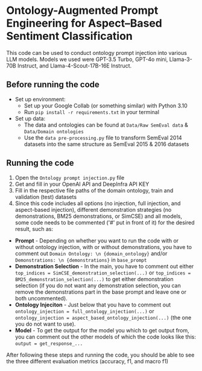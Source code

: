 # Ontology-Augmented Prompt Engineering for Aspect–Based Sentiment Classification
This code can be used to conduct ontology prompt injection into various LLM models. Models we used were GPT-3.5 Turbo, GPT-4o mini, Llama-3-70B Instruct, and Llama-4-Scout-17B-16E Instruct.

## Before running the code
- Set up environment:
  - Set up your Google Collab (or something similar) with Python 3.10
  - Run `pip install -r requirements.txt` in your terminal
- Set up data:
  - The data and ontologies can be found at `Data/Raw SemEval data` & `Data/Domain ontologies`
  - Use the `data pre-processing.py` file to transform SemEval 2014 datasets into the same structure as SemEval 2015 & 2016 datasets

## Running the code
1. Open the `Ontology prompt injection.py` file
2. Get and fill in your OpenAI API and DeepInfra API KEY
3. Fill in the respective file paths of the domain ontology, train and validation (test) datasets
4. Since this code includes all options (no injection, full injection, and aspect-based injection), different demonstration strategies (no demonstrations, BM25 demonstrations, or SimCSE) and all models, some code needs to be commented ('#' put in front of it) for the desired result, such as:
  - **Prompt** - Depending on whether you want to run the code with or without ontology injection, with or without demonstrations, you have to comment out `Domain Ontology: \n {domain_ontology}` and/or `Demonstrations: \n {demonstrations}` in `base_prompt`
  - **Demonstration Selection** - In the main, you have to comment out either `top_indices = SimCSE_demonstration_selection(...)` or `top_indices = BM25_demonstration_selection(...)` to get either demonstration selection (if you do not want any demonstration selection, you can remove the demonstrations part in the base prompt and leave one or both uncommented).
  - **Ontology Injeciton** - Just below that you have to comment out `ontology_injection = full_ontology_injection(...)` or `ontology_injection = aspect_based_ontology_injection(...)` (the one you do not want to use).
  - **Model** - To get the output for the model you which to get output from, you can comment out the other models of which the code looks like this: `output = get_response_...`

After following these steps and running the code, you should be able to see the three different evaluation metrics (accuracy, f1, and macro f1)

